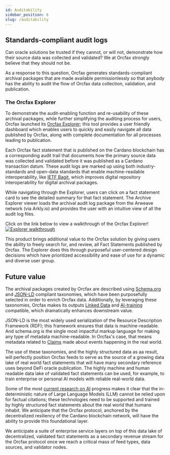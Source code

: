 ```yaml
---
id: Auditability
sidebar_position: 6
slug: /auditability
---
```


## Standards-compliant audit logs
Can oracle solutions be trusted if they cannot, or will not, demonstrate how
their source data was collected and validated? We at Orcfax strongly believe
that they should not be.

As a response to this question, Orcfax generates standards-compliant archival
packages that are made available permissionlessly so that anybody has the
ability to audit the flow of Orcfax data collection, validation, and
publication.

### The Orcfax Explorer
To demonstrate the audit-enabling function and re-usability of these archival
packages, while further simplifying the auditing process for users, Orcfax
launched its [Orcfax Explorer](https://explorer.orcfax.io/); this tool provides
a user friendly dashboard which enables users to quickly and easily navigate all
data published by Orcfax, along with complete documentation for all processes
leading to publication.

Each Orcfax fact statement that is published on the Cardano blockchain has a
corresponding audit trail that documents how the primary source data was
collected and validated before it was published as a Cardano transaction datum.
These audit logs are marked up using both industry-standards and open-data
standards that enable machine-readable interoperability, like
[IETF Bagit](https://datatracker.ietf.org/doc/rfc8493/), which improves digital
repository interoperability for digital archival packages.

While navigating through the Explorer, users can click on a fact statement card
to see the detailed summary for that fact statement. The Archive Explorer viewer
loads the archival audit log package from the Arweave network (via Arkly.io) and
provides the user with an intuitive view of all the audit log files.

Click on the link below to view a walkthrough of the Orcfax Explorer!
[![Explorer walkthrough](https://img.youtube.com/vi/MVLOBT58PlA/0.jpg)](https://www.youtube.com/watch?v=MVLOBT58PlA)

This product brings additional value to the Orcfax solution by giving users the
ability to freely search for, and review, all Fact Statements published by
Orcfax. The Explorer does this through purposeful user-centered design decisions
which have prioritized accessibility and ease of use for a dynamic and diverse
user group.

## Future value
The archival packages created by Orcfax are described using
[Schema.org](https://schema.org) and [JSON-LD](https://json-ld.org/) compliant
taxonomies, which have been purposefully selected in order to enrich Orcfax
data. Additionally, by leveraging these taxonomies, Orcfax makes its outputs
[Linked Data](https://en.wikipedia.org/wiki/Linked_data) and
[AI-training](https://www.telusinternational.com/insights/ai-data/article/how-to-train-ai)
compatible, which dramatically enhances downstream value.

JSON-LD is the most widely used serialization of the Resource Description
Framework (RDF); this framework ensures that data is machine-readable.
And schema.org is the single most impactful markup language for making any type
of metadata machine-readable. In Orcfax's case, that means metadata related to
[Claims](https://schema.org/Claim) made about events happening in the real
world.

The use of these taxonomies, and the highly structured data as aa result, will
perfectly position Orcfax feeds to serve as the source of a growing data lake of
real world fact statements that will have many secondary reference uses beyond
DeFi oracle publication. The highly machine and human readable data lake of
validated fact statements can be used, for example, to train enterprise or
personal AI models with reliable real-world data.

Some of the most [current research on AI](https://www.youtube.com/watch?v=cEyHsMzbZBs)
progress makes it clear that the in-deterministic nature of Large Language
Models (LLM) cannot be relied upon for factual citations; these technologies
need to be supported and trained by highly structured fact statements about the
real world that humans inhabit. We anticipate that the Orcfax protocol, anchored
by the decentralized resiliency of the Cardano blockchain network, will have the
ability to provide this foundational layer.

We anticipate a suite of enterprise service layers on top of this data lake of
decentralized, validated fact statements as a secondary revenue stream for the
Orcfax protocol once we reach a critical mass of feed types, data sources, and
validator nodes.
